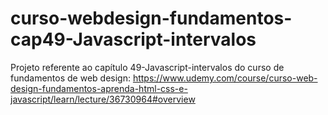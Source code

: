 # curso-webdesign-fundamentos-cap49-Javascript-intervalos
Projeto referente ao capítulo 49-Javascript-intervalos do curso de fundamentos de web design: https://www.udemy.com/course/curso-web-design-fundamentos-aprenda-html-css-e-javascript/learn/lecture/36730964#overview
